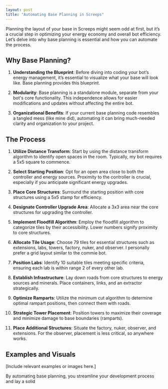 ```yaml
---
layout: post
title: "Automating Base Planning in Screeps"
---
```

Planning the layout of your base in Screeps might seem odd at first, but it’s a crucial step in optimizing your energy economy and overall bot efficiency. Let’s delve into why base planning is essential and how you can automate the process.

## Why Base Planning?

1. **Understanding the Blueprint**: Before diving into coding your bot’s energy management, it’s essential to visualize what your base will look like. Base planning provides this blueprint.

2. **Modularity**: Base planning is a standalone module, separate from your bot's core functionality. This independence allows for easier modifications and updates without affecting the entire bot.

3. **Organizational Benefits**: If your current base planning code resembles a tangled mess (like mine did), automating it can bring much-needed clarity and organization to your project.

## The Process

1. **Utilize Distance Transform**: Start by using the distance transform algorithm to identify open spaces in the room. Typically, my bot requires a 5x5 square to commence.

2. **Select Starting Position**: Opt for an open area close to both the controller and energy sources. Proximity to the controller is crucial, especially if you anticipate significant energy upgrades.

3. **Place Core Structures**: Surround the starting position with core structures using a 5x5 stamp for efficiency.

4. **Designate Controller Upgrade Area**: Allocate a 3x3 area near the core structures for upgrading the controller.

5. **Implement Floodfill Algorithm**: Employ the floodfill algorithm to categorize tiles by their accessibility. Lower numbers signify proximity to core structures.

6. **Allocate Tile Usage**: Choose 79 tiles for essential structures such as extensions, labs, towers, factory, nuker, and observer. I personally prefer a grid layout similar to the commie bot.

7. **Position Labs**: Identify 10 suitable tiles meeting specific criteria, ensuring each lab is within range 2 of every other lab.

8. **Establish Infrastructure**: Lay down roads from core structures to energy sources and minerals. Place containers, links, and an extractor strategically.

9. **Optimize Ramparts**: Utilize the minimum cut algorithm to determine optimal rampart positions, then connect them with roads.

10. **Strategic Tower Placement**: Position towers to maximize their coverage and minimize damage to base boundaries (ramparts).

11. **Place Additional Structures**: Situate the factory, nuker, observer, and extensions. For the observer, placement is less critical, so anywhere works.

## Examples and Visuals

[Include relevant examples or images here.]

By automating base planning, you streamline your development process and lay a solid
